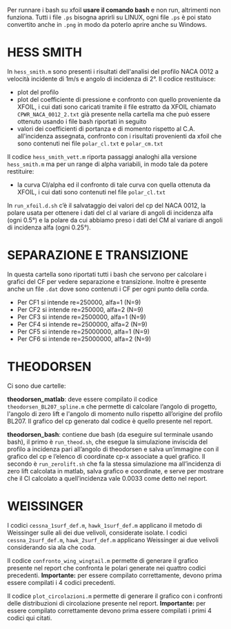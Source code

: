 Per runnare i bash su xfoil **usare il comando bash** e non run, altrimenti non funziona.
Tutti i file `.ps` bisogna aprirli su LINUX, ogni file `.ps` è poi stato convertito anche in `.png` in modo da poterlo aprire anche su Windows.

# HESS SMITH

In `hess_smith.m` sono presenti i risultati dell'analisi del profilo NACA 0012 a velocità incidente di 1m/s e angolo di incidenza di 2°. Il codice restituisce: 
- plot del profilo
- plot del coefficiente di pressione e confronto con quello proveniente da XFOIL, i cui dati sono caricati tramite il file estratto da XFOIL chiamato `CPWR_NACA_0012_2.txt` già presente nella cartella ma che può essere ottenuto usando i file bash riportati in seguito
- valori dei coefficienti di portanza e di momento rispetto al C.A. all'incidenza assegnata, confronto con i risultati provenienti da xfoil che sono contenuti nei file `polar_cl.txt` e `polar_cm.txt` 

Il codice `hess_smith_vett.m` riporta passaggi analoghi alla versione `hess_smith.m` ma per un range di alpha variabili, in modo tale da potere restituire:
- la curva Cl/alpha ed il confronto di tale curva con quella ottenuta da XFOIL, i cui dati sono contenuti nel file  `polar_cl.txt`

In `run_xfoil.d.sh` c’è il salvataggio dei valori del cp del NACA 0012, la polare usata per ottenere i dati del cl al variare di angoli di incidenza alfa (ogni 0.5°) e la polare da cui abbiamo preso i dati del CM al variare di angoli di incidenza alfa (ogni 0.25°).

# SEPARAZIONE E TRANSIZIONE

In questa cartella sono riportati tutti i bash che servono per calcolare i grafici del CF per vedere separazione e transizione. Inoltre è presente anche un file `.dat` dove sono contenuti i CF per ogni punto della corda. 
- Per CF1 si intende re=250000, alfa=1 (N=9)
- Per CF2 si intende re=250000, alfa=2 (N=9)
- Per CF3 si intende re=2500000, alfa=1 (N=9)
- Per CF4 si intende re=2500000, alfa=2 (N=9)
- Per CF5 si intende re=25000000, alfa=1 (N=9)
- Per CF6 si intende re=25000000, alfa=2 (N=9)

# THEODORSEN
Ci sono due cartelle:

**theodorsen_matlab**: deve essere compilato il codice `theodorsen_BL207_spline.m` che permette di calcolare l’angolo di progetto, l'angolo di zero lift e l'angolo di momento nullo rispetto all’origine del profilo BL207. Il grafico del cp generato dal codice è quello presente nel report.

**theodorsen_bash**: contiene due bash (da eseguire sul terminale usando bash), il primo è `run_theod.sh`, che esegue la simulazione inviscida del profilo a incidenza pari all’angolo di theodorsen e salva un’immagine con il grafico del cp e l’elenco di coordinate cp-x associate a quel grafico. Il secondo è `run_zerolift.sh` che fa la stessa simulazione ma all’incidenza di zero lift calcolata in matlab, salva grafico e coordinate, e serve per mostrare che il Cl calcolato a quell’incidenza vale 0.0033 come detto nel report.

# WEISSINGER
I codici `cessna_1surf_def.m`, `hawk_1surf_def.m` applicano il metodo di Weissinger sulle ali dei due velivoli, considerate isolate. I codici `cessna_2surf_def.m`, `hawk_2surf_def.m` applicano Weissinger ai due velivoli considerando sia ala che coda.

Il codice `confronto_wing_wingtail.m` permette di generare il grafico presente nel report che confronta le polari generate nei quattro codici precedenti. **Importante:** per essere compilato correttamente, devono prima essere compilati i 4 codici precedenti.

Il codice `plot_circolazioni.m` permette di generare il grafico con i confronti delle distribuzioni di circolazione presente nel report. **Importante:** per essere compilato correttamente devono prima essere compilati i primi 4 codici qui citati.